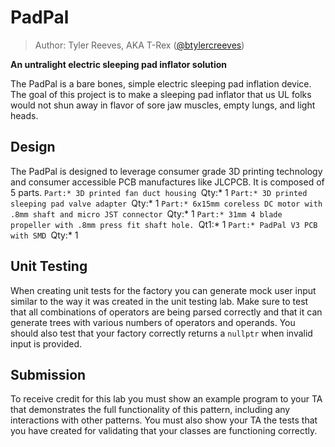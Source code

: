 # PadPal

> Author: Tyler Reeves, AKA T-Rex ([@btylercreeves](https://github.com/tylercreeves))

**An untralight electric sleeping pad inflator solution**

The PadPal is a bare bones, simple electric sleeping pad inflation device. The goal of this project is to make a sleeping pad inflator that us UL folks would not shun away in flavor of sore jaw muscles, empty lungs, and light heads.


## Design

The PadPal is designed to leverage consumer grade 3D printing technology and consumer accessible PCB manufactures like JLCPCB. It is composed of 5 parts.
`Part:* 3D printed fan duct housing
`Qty:* 1
`Part:* 3D printed sleeping pad valve adapter
`Qty:* 1
`Part:* 6x15mm coreless DC motor with .8mm shaft and micro JST connector
`Qty:* 1
`Part:* 31mm 4 blade propeller with .8mm press fit shaft hole.
`Qt1:* 1
`Part:* PadPal V3 PCB with SMD
`Qty:* 1

## Unit Testing

When creating unit tests for the factory you can generate mock user input similar to the way it was created in the unit testing lab. Make sure to test that all combinations of operators are being parsed correctly and that it can generate trees with various numbers of operators and operands. You should also test that your factory correctly returns a `nullptr` when invalid input is provided.

## Submission

To receive credit for this lab you must show an example program to your TA that demonstrates the full functionality of this pattern, including any interactions with other patterns. You must also show your TA the tests that you have created for validating that your classes are functioning correctly.
